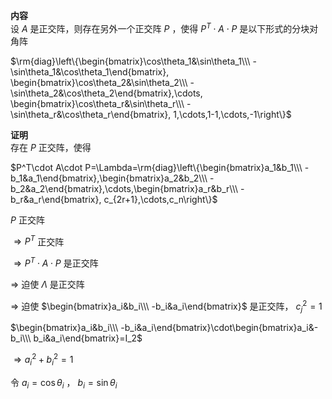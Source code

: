 **内容**  
设 $A$ 是正交阵，则存在另外一个正交阵 $P$ ，使得 $P^T\cdot A\cdot P$ 是以下形式的分块对角阵  
  
 $\rm{diag}\left\{\begin{bmatrix}\cos\theta_1&\sin\theta_1\\\ -\sin\theta_1&\cos\theta_1\end{bmatrix},  
\begin{bmatrix}\cos\theta_2&\sin\theta_2\\\ -\sin\theta_2&\cos\theta_2\end{bmatrix},\cdots,  
\begin{bmatrix}\cos\theta_r&\sin\theta_r\\\ -\sin\theta_r&\cos\theta_r\end{bmatrix}, 1,\cdots,1-1,\cdots,-1\right\}$  
  
**证明**  
存在 $P$ 正交阵，使得  
  
 $P^T\cdot A\cdot P=\Lambda=\rm{diag}\left\{\begin{bmatrix}a_1&b_1\\\ -b_1&a_1\end{bmatrix},\begin{bmatrix}a_2&b_2\\\ -b_2&a_2\end{bmatrix},\cdots,\begin{bmatrix}a_r&b_r\\\ -b_r&a_r\end{bmatrix}, c_{2r+1},\cdots,c_n\right\}$  
  
 $P$ 正交阵  
  
 $\Rightarrow P^T$ 正交阵  
  
 $\Rightarrow P^T\cdot A\cdot P$ 是正交阵  
  
 $\Rightarrow$ 迫使 $\Lambda$ 是正交阵  
  
 $\Rightarrow$ 迫使 $\begin{bmatrix}a_i&b_i\\\ -b_i&a_i\end{bmatrix}$ 是正交阵， $c_j^2=1$  
  
 $\begin{bmatrix}a_i&b_i\\\ -b_i&a_i\end{bmatrix}\cdot\begin{bmatrix}a_i&-b_i\\\ b_i&a_i\end{bmatrix}=I_2$  
  
 $\Rightarrow a_i^2+b_i^2=1$  
  
令 $a_i=\cos\theta_i$ ， $b_i=\sin\theta_i$  

